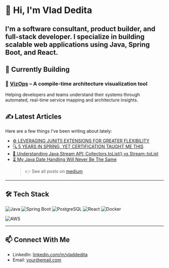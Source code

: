 # 👋 Hi, I'm Vlad Dedita

## I'm a software consultant, product builder, and full-stack developer. I specialize in building scalable web applications using Java, Spring Boot, and React.

## 🚧 Currently Building

### 🧠 [VizOps](https://vizops.io) – A compile-time architecture visualization tool

Helping developers and teams understand their systems through automated, real-time service mapping and architecture insights.

## ✍️ Latest Articles

Here are a few things I’ve been writing about lately:

- [⚙️ LEVERAGING JUNIT5 EXTENSIONS FOR GREATER FLEXIBILITY](https://www.javaadvent.com/2024/12/leveraging-junit5-extensions-for-greater-flexibility.html)
- [🔍 5 YEARS IN SPRING, YET CERTIFICATION TAUGHT ME THIS](https://www.javaadvent.com/2023/12/5-years-in-spring-yet-certification-taught-me-this.html)
- [🧠 Understanding Java Stream API: Collectors.toList() vs Stream::toList](https://medium.com/@vlad.dedita/understanding-java-stream-api-collectors-tolist-vs-stream-tolist-4b9731604fd8)
- [⏳ My Java Date Handling Will Never Be The Same](https://medium.com/@vlad.dedita/my-java-date-handling-will-never-be-the-same-193ad5869c6d)
  > 👉 See all posts on [medium](https://medium.com/@vlad.dedita)

---

## 🛠️ Tech Stack

![Java](https://img.shields.io/badge/Java-ED8B00?style=flat&logo=java&logoColor=white)
![Spring Boot](https://img.shields.io/badge/Spring_Boot-6DB33F?style=flat&logo=spring-boot&logoColor=white)
![PostgreSQL](https://img.shields.io/badge/PostgreSQL-316192?style=flat&logo=postgresql&logoColor=white)
![React](https://img.shields.io/badge/React-20232A?style=flat&logo=react&logoColor=61DAFB)
![Docker](https://img.shields.io/badge/Docker-2496ED?style=flat&logo=docker&logoColor=white)

![AWS](https://img.shields.io/badge/AWS-232F3E?style=flat&logo=amazon-aws&logoColor=white)

<!-- ## 📊 GitHub Stats

![Vlad's GitHub stats](https://github-readme-stats.vercel.app/api?username=yourusername&show_icons=true&theme=default) -->

---

## 📫 Connect With Me

- LinkedIn: [linkedin.com/in/vladdedita](https://linkedin.com/in/vladdedita)
- Email: [your@email.com](mailto:vlad.dedita@gmail.com)
